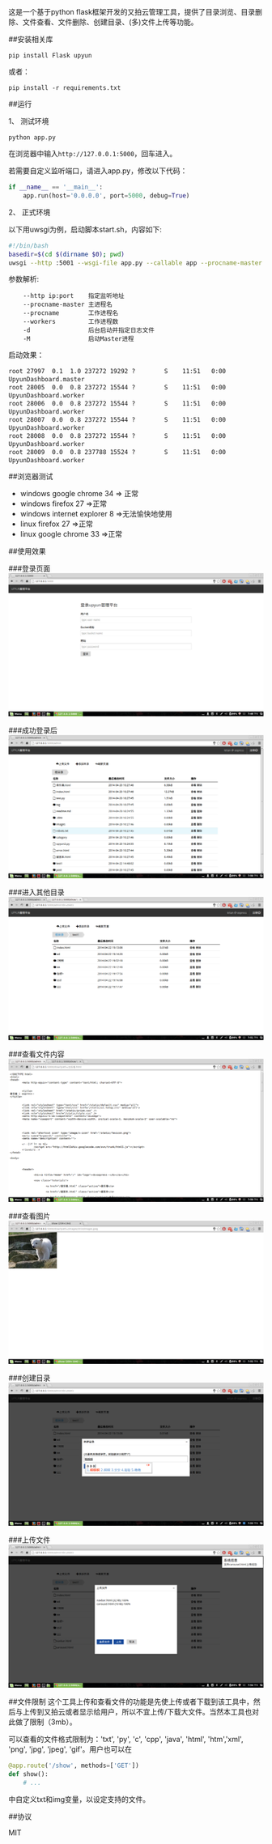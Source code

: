 这是一个基于python flask框架开发的又拍云管理工具，提供了目录浏览、目录删除、文件查看、文件删除、创建目录、(多)文件上传等功能。


##安装相关库
```
pip install Flask upyun
```
或者：
```
pip install -r requirements.txt
```
##运行

1、 测试环境
```
python app.py
```
在浏览器中输入`http://127.0.0.1:5000`，回车进入。  

若需要自定义监听端口，请进入app.py，修改以下代码：
```python
if __name__ == '__main__':
    app.run(host='0.0.0.0', port=5000, debug=True)
```

2、 正式环境

以下用uwsgi为例，启动脚本start.sh，内容如下:
```bash
#!/bin/bash
basedir=$(cd $(dirname $0); pwd)
uwsgi --http :5001 --wsgi-file app.py --callable app --procname-master UpyunDashboard.master --procname UpyunDashboard.worker --workers 4 --chdir $basedir -d uwsgi.log -M
```
参数解析:
```
    --http ip:port    指定监听地址
    --procname-master 主进程名
    --procname        工作进程名
    --workers         工作进程数
    -d                后台启动并指定日志文件
    -M                启动Master进程
```
启动效果：
```
root 27997  0.1  1.0 237272 19292 ?        S    11:51   0:00 UpyunDashboard.master
root 28005  0.0  0.8 237272 15544 ?        S    11:51   0:00 UpyunDashboard.worker
root 28006  0.0  0.8 237272 15544 ?        S    11:51   0:00 UpyunDashboard.worker
root 28007  0.0  0.8 237272 15544 ?        S    11:51   0:00 UpyunDashboard.worker
root 28008  0.0  0.8 237272 15544 ?        S    11:51   0:00 UpyunDashboard.worker
root 28009  0.0  0.8 237788 15524 ?        S    11:51   0:00 UpyunDashboard.worker
```

##浏览器测试
* windows google chrome 34 => 正常
* windows firefox 27 =>正常
* windows internet explorer 8 =>无法愉快地使用
* linux firefox 27 =>正常
* linux google chrome 33 =>正常


##使用效果

###登录页面
![](./docs/login.png)

###成功登录后
![](./docs/after-login.png)

###进入其他目录
![](./docs/cd.png)

###查看文件内容
![](./docs/show-text.png)

###查看图片
![](./docs/show-img.png)

###创建目录
![](./docs/mkdir.png)

###上传文件
![](./docs/upload.png)

##文件限制
这个工具上传和查看文件的功能是先使上传或者下载到该工具中，然后与上传到又拍云或者显示给用户，所以不宜上传/下载大文件。当然本工具也对此做了限制（3mb）。

可以查看的文件格式限制为：'txt', 'py', 'c', 'cpp', 'java', 'html', 'htm','xml', 'png', 'jpg', 'jpeg', 'gif'。用户也可以在
```python
@app.route('/show', methods=['GET'])
def show():
    # ...
```
中自定义txt和img变量，以设定支持的文件。

##协议

MIT
